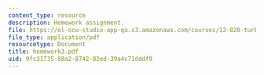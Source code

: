 ```yaml
---
content_type: resource
description: Homework assignment.
file: https://ol-ocw-studio-app-qa.s3.amazonaws.com/courses/12-820-turbulence-in-the-ocean-and-atmosphere-spring-2007/9fc3173588a2874282ed39a4c71dddf9_homework3.pdf
file_type: application/pdf
resourcetype: Document
title: homework3.pdf
uid: 9fc31735-88a2-8742-82ed-39a4c71dddf9
---
```

